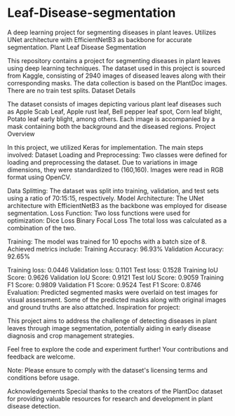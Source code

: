 # Leaf-Disease-segmentation
A deep learning project for segmenting diseases in plant leaves. Utilizes UNet architecture with EfficientNetB3 as backbone for accurate segmentation.
Plant Leaf Disease Segmentation

This repository contains a project for segmenting diseases in plant leaves using deep learning techniques. The dataset used in this project is sourced from Kaggle, consisting of 2940 images of diseased leaves along with their corresponding masks. The data collection is based on the PlantDoc images. There are no train test splits.
Dataset Details

The dataset consists of images depicting various plant leaf diseases such as Apple Scab Leaf, Apple rust leaf, Bell pepper leaf spot, Corn leaf blight, Potato leaf early blight, among others. Each image is accompanied by a mask containing both the background and the diseased regions.
Project Overview

In this project, we utilized Keras for implementation. The main steps involved:
Dataset Loading and Preprocessing: Two classes were defined for loading and preprocessing the dataset. Due to variations in image dimensions, they were standardized to (160,160). Images were read in RGB format using OpenCV.

Data Splitting: The dataset was split into training, validation, and test sets using a ratio of 70:15:15, respectively.
Model Architecture: The UNet architecture with EfficientNetB3 as the backbone was employed for disease segmentation.
Loss Function: Two loss functions were used for optimization:
Dice Loss
Binary Focal Loss
The total loss was calculated as a combination of the two.

Training: The model was trained for 10 epochs with a batch size of 8. Achieved metrics include:
Training Accuracy: 96.93%
Validation Accuracy: 92.65%

Training loss: 0.0446
Validation loss: 0.1101
Test loss: 0.1528
Training IoU Score: 0.9626
Validation IoU Score: 0.9121
Test IoU Score: 0.9059
Training F1 Score: 0.9809
Validation F1 Score: 0.9524
Test F1 Score: 0.8746
Evaluation: Predicted segmented masks were overlaid on test images for visual assessment. Some of the predicted masks along with original images and ground truths are also attatched.
Inspiration for project:

This project aims to address the challenge of detecting diseases in plant leaves through image segmentation, potentially aiding in early disease diagnosis and crop management strategies.

Feel free to explore the code and experiment further! Your contributions and feedback are welcome.

Note: Please ensure to comply with the dataset's licensing terms and conditions before usage.

Acknowledgements
Special thanks to the creators of the PlantDoc dataset for providing valuable resources for research and development in plant disease detection.


